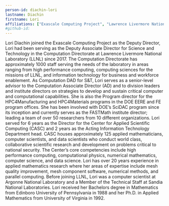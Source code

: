 ```yaml
---
person-id: diachin-lori
lastname: Diachin
firstname: Lori
affiliations: ["Exascale Computing Project", "Lawrence Livermore National Laboratory"]
#github-id: 
---
```

Lori Diachin joined the Exascale Computing Project as the Deputy Director, Lori had been serving as the Deputy Associate Director for Science and Technology in the Computation Directorate at Lawrence Livermore National Laboratory (LLNL) since 2017. The Computation Directorate has approximately 1000 staff serving the needs of the laboratory in areas ranging from high performance computing, computing sciences for the missions of LLNL, and information technology for business and workforce enablement. As Computation DAD for S&T, Lori serves as a senior-level advisor to the Computation Associate Director (AD) and to division leaders and institute directors on strategies to develop and sustain critical computer and computational capabilities. She is also the Program director for the HPC4Manufacturing and HPC4Materials programs in the DOE EERE and FE program offices. She has been involved with DOE’s SciDAC program since its inception and currently serves as the FASTMath institute director; leading a team of over 50 researchers from 10 different organizations. Lori served for 6 years as the Director for the Center for Applied Scientific Computing (CASC) and 2 years as the Acting Information Technology Department head. CASC houses approximately 125 applied mathematicians, computer scientists, and data scientists who conduct world class, collaborative scientific research and development on problems critical to national security. The Center’s core competencies include high performance computing, computational physics, numerical mathematics, computer science, and data science. Lori has over 20 years experience in applied mathematics research where her areas of expertise include mesh quality improvement, mesh component software, numerical methods, and parallel computing. Before joining LLNL, Lori was a computer scientist at Argonne National Laboratory and a Member of the Technical Staff at Sandia National Laboratories. Lori received her Bachelors degree in Mathematics from Edinboro University of Pennsylvania in 1988 and her Ph.D. in Applied Mathematics from University of Virginia in 1992.